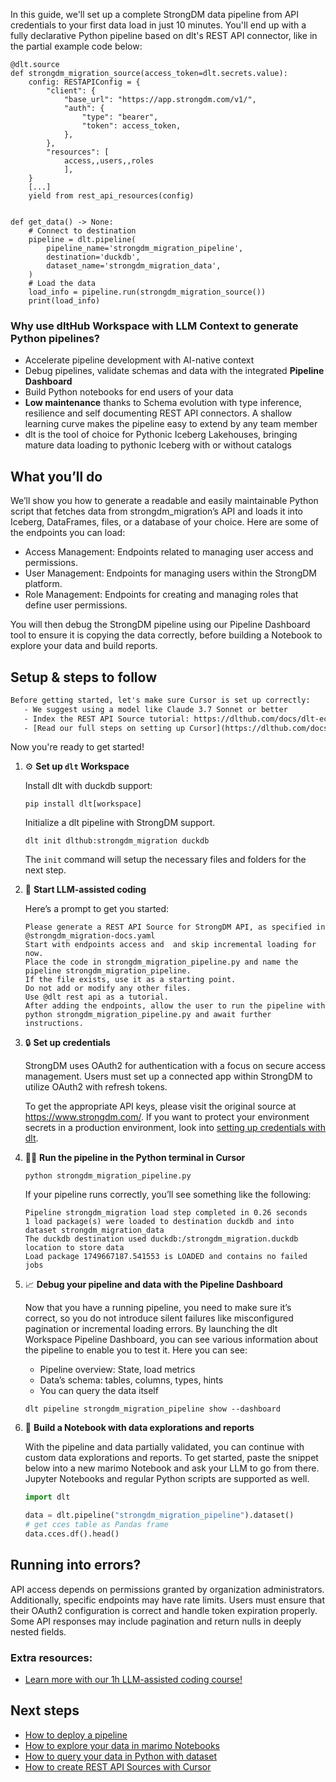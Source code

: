 In this guide, we'll set up a complete StrongDM data pipeline from API credentials to your first data load in just 10 minutes. You'll end up with a fully declarative Python pipeline based on dlt's REST API connector, like in the partial example code below:

```python-outcome
@dlt.source
def strongdm_migration_source(access_token=dlt.secrets.value):
    config: RESTAPIConfig = {
        "client": {
            "base_url": "https://app.strongdm.com/v1/",
            "auth": {
                "type": "bearer",
                "token": access_token,
            },
        },
        "resources": [
            access,,users,,roles
            ],
    }
    [...]
    yield from rest_api_resources(config)


def get_data() -> None:
    # Connect to destination
    pipeline = dlt.pipeline(
        pipeline_name='strongdm_migration_pipeline',
        destination='duckdb',
        dataset_name='strongdm_migration_data', 
    )
    # Load the data
    load_info = pipeline.run(strongdm_migration_source())
    print(load_info) 
```

### Why use dltHub Workspace with LLM Context to generate Python pipelines?

- Accelerate pipeline development with AI-native context
- Debug pipelines, validate schemas and data with the integrated **Pipeline Dashboard**
- Build Python notebooks for end users of your data
- **Low maintenance** thanks to Schema evolution with type inference, resilience and self documenting REST API connectors. A shallow learning curve makes the pipeline easy to extend by any team member
- dlt is the tool of choice for Pythonic Iceberg Lakehouses, bringing mature data loading to pythonic Iceberg with or without catalogs

## What you’ll do

We’ll show you how to generate a readable and easily maintainable Python script that fetches data from strongdm_migration’s API and loads it into Iceberg, DataFrames, files, or a database of your choice. Here are some of the endpoints you can load:

- Access Management: Endpoints related to managing user access and permissions.
- User Management: Endpoints for managing users within the StrongDM platform.
- Role Management: Endpoints for creating and managing roles that define user permissions.

You will then debug the StrongDM pipeline using our Pipeline Dashboard tool to ensure it is copying the data correctly, before building a Notebook to explore your data and build reports.

## Setup & steps to follow

```default
Before getting started, let's make sure Cursor is set up correctly:
   - We suggest using a model like Claude 3.7 Sonnet or better
   - Index the REST API Source tutorial: https://dlthub.com/docs/dlt-ecosystem/verified-sources/rest_api/ and add it to context as **@dlt rest api**
   - [Read our full steps on setting up Cursor](https://dlthub.com/docs/dlt-ecosystem/llm-tooling/cursor-restapi#23-configuring-cursor-with-documentation)
```

Now you're ready to get started!

1. ⚙️ **Set up `dlt` Workspace**
    
    Install dlt with duckdb support:
    ```shell
    pip install dlt[workspace]
    ```

    Initialize a dlt pipeline with StrongDM support.
    ```shell
    dlt init dlthub:strongdm_migration duckdb
    ```

    The `init` command will setup the necessary files and folders for the next step.
    
2. 🤠 **Start LLM-assisted coding**
    
    Here’s a prompt to get you started:
    
    ```prompt
    Please generate a REST API Source for StrongDM API, as specified in @strongdm_migration-docs.yaml 
    Start with endpoints access and  and skip incremental loading for now. 
    Place the code in strongdm_migration_pipeline.py and name the pipeline strongdm_migration_pipeline. 
    If the file exists, use it as a starting point. 
    Do not add or modify any other files. 
    Use @dlt rest api as a tutorial. 
    After adding the endpoints, allow the user to run the pipeline with python strongdm_migration_pipeline.py and await further instructions.
    ```

    
3. 🔒 **Set up credentials** 
    
    StrongDM uses OAuth2 for authentication with a focus on secure access management. Users must set up a connected app within StrongDM to utilize OAuth2 with refresh tokens.
    
    To get the appropriate API keys, please visit the original source at https://www.strongdm.com/.
    If you want to protect your environment secrets in a production environment, look into [setting up credentials with dlt](https://dlthub.com/docs/walkthroughs/add_credentials).
    
4. 🏃‍♀️ **Run the pipeline in the Python terminal in Cursor**
    
    ```shell
    python strongdm_migration_pipeline.py
    ```
    
    If your pipeline runs correctly, you’ll see something like the following:
    
    ```shell
    Pipeline strongdm_migration load step completed in 0.26 seconds
    1 load package(s) were loaded to destination duckdb and into dataset strongdm_migration_data
    The duckdb destination used duckdb:/strongdm_migration.duckdb location to store data
    Load package 1749667187.541553 is LOADED and contains no failed jobs
    ```
    
5. 📈 **Debug your pipeline and data with the Pipeline Dashboard**

    Now that you have a running pipeline, you need to make sure it’s correct, so you do not introduce silent failures like misconfigured pagination or incremental loading errors. By launching the dlt Workspace Pipeline Dashboard, you can see various information about the pipeline to enable you to test it. Here you can see:
    - Pipeline overview: State, load metrics
    - Data’s schema: tables, columns, types, hints
    - You can query the data itself
    
    ```shell
    dlt pipeline strongdm_migration_pipeline show --dashboard
    ```
    
6. 🐍 **Build a Notebook with data explorations and reports**

    With the pipeline and data partially validated, you can continue with custom data explorations and reports. To get started, paste the snippet below into a new marimo Notebook and ask your LLM to go from there. Jupyter Notebooks and regular Python scripts are supported as well.

    
    ```python
    import dlt

   data = dlt.pipeline("strongdm_migration_pipeline").dataset()
   # get cces table as Pandas frame
   data.cces.df().head()
    ```

## Running into errors?

API access depends on permissions granted by organization administrators. Additionally, specific endpoints may have rate limits. Users must ensure that their OAuth2 configuration is correct and handle token expiration properly. Some API responses may include pagination and return nulls in deeply nested fields.

### Extra resources:

- [Learn more with our 1h LLM-assisted coding course!](https://www.youtube.com/watch?v=GGid70rnJuM)

## Next steps

- [How to deploy a pipeline](https://dlthub.com/docs/walkthroughs/deploy-a-pipeline)
- [How to explore your data in marimo Notebooks](https://dlthub.com/docs/general-usage/dataset-access/marimo)
- [How to query your data in Python with dataset](https://dlthub.com/docs/general-usage/dataset-access/dataset)
- [How to create REST API Sources with Cursor](https://dlthub.com/docs/dlt-ecosystem/llm-tooling/cursor-restapi)